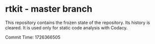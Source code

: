 # rtkit - master branch

This repository contains the frozen state of the repository.
Its history is cleared. It is used only for static code
analysis with Codacy.

Commit Time: 1726366505